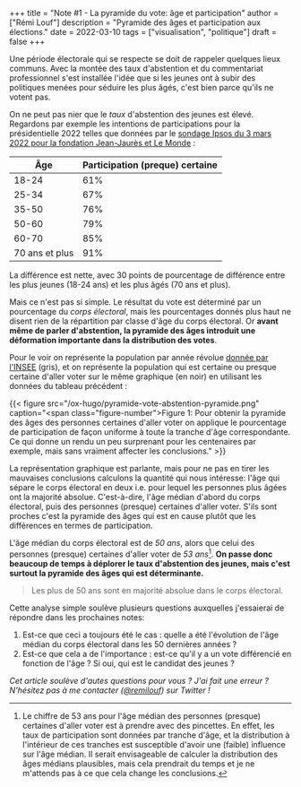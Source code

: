 +++
title = "Note #1 - La pyramide du vote: âge et participation"
author = ["Rémi Louf"]
description = "Pyramide des âges et participation aux élections."
date = 2022-03-10
tags = ["visualisation", "politique"]
draft = false
+++

Une période électorale qui se respecte se doit de rappeler quelques lieux communs. Avec la montée des taux d'abstention et du commentariat professionnel s'est installée l'idée que si les jeunes ont à subir des politiques menées pour séduire les plus âgés, c'est bien parce qu'ils ne votent pas.

On ne peut pas nier que le _taux_ d'abstention des jeunes est élevé. Regardons par exemple les intentions de participations pour la présidentielle 2022 telles que données par le [sondage Ipsos du 3 mars 2022 pour la fondation Jean-Jaurès et Le Monde](https://www.ipsos.com/sites/default/files/ct/news/documents/2022-03/Ipsos%20-%20Enque%CC%82te%20Electorale%20-%20Vague%206%20-%205%20mars%202022.pdf) :

| Âge            | Participation (preque) certaine |
|----------------|---------------------------------|
| 18-24          | 61%                             |
| 25-34          | 67%                             |
| 35-50          | 76%                             |
| 50-60          | 79%                             |
| 60-70          | 85%                             |
| 70 ans et plus | 91%                             |

La différence est nette, avec 30 points de pourcentage de différence entre les plus jeunes (18-24 ans) et les plus âgés (70 ans et plus).

Mais ce n'est pas si simple. Le résultat du vote est déterminé par un pourcentage du _corps électoral_, mais les pourcentages donnés plus haut ne disent rien de la répartition par classe d'âge du corps électoral. Or **avant même de parler d'abstention, la pyramide des âges introduit une déformation importante dans la distribution des votes**.

Pour le voir on représente la population par année révolue [donnée par l'INSEE](https://www.insee.fr/fr/statistiques/2381472) (gris), et on représente la population qui est certaine ou presque certaine d'aller voter sur le même graphique (en noir) en utilisant les données du tableau précédent :

{{< figure src="/ox-hugo/pyramide-vote-abstention-pyramide.png" caption="<span class=\"figure-number\">Figure 1: </span>Pour obtenir la pyramide des âges des personnes certaines d'aller voter on applique le pourcentage de participation de façon uniforme à toute la tranche d'âge correspondante. Ce qui donne un rendu un peu surprenant pour les centenaires par exemple, mais sans vraiment affecter les conclusions." >}}

La représentation graphique est parlante, mais pour ne pas en tirer les mauvaises conclusions calculons la quantité qui nous intéresse: l'âge qui sépare le corps électoral en deux i.e. pour lequel les personnes plus âgées ont la majorité absolue. C'est-à-dire, l'âge médian d'abord du corps électoral, puis des personnes (presque) certaines d'aller voter. S'ils sont proches c'est la pyramide des âges qui est en cause plutôt que les différences en termes de participation.

L'âge médian du corps électoral est de _50 ans_, alors que celui des personnes (presque) certaines d'aller voter de _53 ans_[^1]. **On passe donc beaucoup de temps à déplorer le taux d'abstention des jeunes, mais c'est surtout la pyramide des âges qui est déterminante.**

[^1]: Le chiffre de 53 ans pour l'âge médian des personnes (presque) certaines d'aller voter est à prendre avec des pincettes. En effet, les taux de participation sont données par tranche d'âge, et la distribution à l'intérieur de ces tranches est susceptible d'avoir une (faible) influence sur l'âge médian. Il serait envisageable de calculer la distribution des âges médians plausibles, mais cela prendrait du temps et je ne m'attends pas à ce que cela change les conclusions.

> Les plus de 50 ans sont en majorité absolue dans le corps électoral.

Cette analyse simple soulève plusieurs questions auxquelles j'essaierai de répondre dans les prochaines notes:

1.  Est-ce que ceci a toujours été le cas : quelle a été l'évolution de l'âge médian du corps électoral dans les 50 dernières années ?
2.  Est-ce que cela a de l'importance : est-ce qu'il y a un vote différencié en fonction de l'âge ? Si oui, qui est le candidat des jeunes ?

_Cet article soulève d'autes questions pour vous ? J'ai fait une erreur ? N'hésitez pas à me contacter ([@remilouf](https://twitter.com/remilouf)) sur Twitter !_
